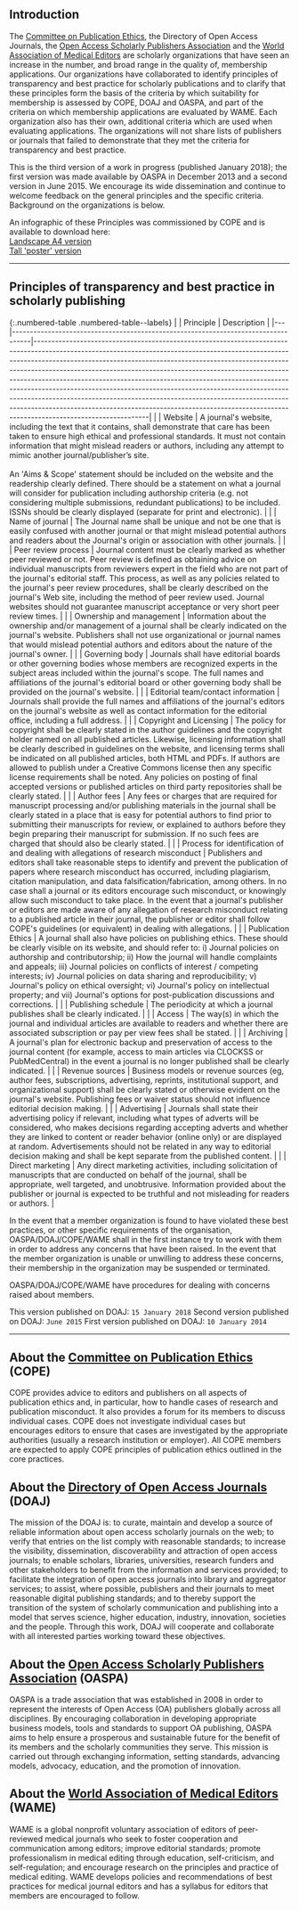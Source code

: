 
## Introduction

The [Committee on Publication Ethics], the Directory of Open Access Journals, the [Open Access Scholarly Publishers Association] and the [World Association of Medical Editors] are scholarly organizations that have seen an increase in the number, and broad range in the quality of, membership applications. Our organizations have collaborated to identify principles of transparency and best practice for scholarly publications and to clarify that these principles form the basis of the criteria by which suitability for membership is assessed by COPE, DOAJ and OASPA, and part of the criteria on which membership applications are evaluated by WAME. Each organization also has their own, additional criteria which are used when evaluating applications. The organizations will not share lists of publishers or journals that failed to demonstrate that they met the criteria for transparency and best practice.

This is the third version of a work in progress (published January 2018); the first version was made available by OASPA in December 2013 and a second version in June 2015. We encourage its wide dissemination and continue to welcome feedback on the general principles and the specific criteria. Background on the organizations is below.

An infographic of these Principles was commissioned by COPE and is available to download here:  
[Landscape A4 version](https://drive.google.com/file/d/1zEPR9njly8x2Hq9fts6XdqZGcgi9Mdue/view?usp=sharing)  
[Tall 'poster' version](https://drive.google.com/file/d/1xYk1IsMwh_CU8YC7h_FgzF26p7yt69lB/view?usp=sharing)

---

## Principles of transparency and best practice in scholarly publishing

{:.numbered-table .numbered-table--labels}
|   | Principle                                                                         | Description                                                                                                                                                                                                                                                                                                                                                                                                                                                                                                                                                                                                                                                                    |
|---|-----------------------------------------------------------------------------------|--------------------------------------------------------------------------------------------------------------------------------------------------------------------------------------------------------------------------------------------------------------------------------------------------------------------------------------------------------------------------------------------------------------------------------------------------------------------------------------------------------------------------------------------------------------------------------------------------------------------------------------------------------------------------------|
|   | Website                                                                           | A journal's website, including the text that it contains, shall demonstrate that care has been taken to ensure high ethical and professional standards. It must not contain information that might mislead readers or authors, including any attempt to mimic another journal/publisher’s site. <br><br>An 'Aims & Scope' statement should be included on the website and the readership clearly defined. There should be a statement on what a journal will consider for publication including authorship criteria (e.g. not considering multiple submissions, redundant publications) to be included. ISSNs should be clearly displayed (separate for print and electronic). |
|   | Name of journal                                                                   | The Journal name shall be unique and not be one that is easily confused with another journal or that might mislead potential authors and readers about the Journal's origin or association with other journals.                                                                                                                                                                                                                                                                                                                                                                                                                                                                |
|   | Peer review process                                                               | Journal content must be clearly marked as whether peer reviewed or not. Peer review is defined as obtaining advice on individual manuscripts from reviewers expert in the field who are not part of the journal's editorial staff. This process, as well as any policies related to the journal's peer review procedures, shall be clearly described on the journal's Web site, including the method of peer review used. Journal websites should not guarantee manuscript acceptance or very short peer review times.                                                                                                                                                         |
|   | Ownership and management                                                          | Information about the ownership and/or management of a journal shall be clearly indicated on the journal's website. Publishers shall not use organizational or journal names that would mislead potential authors and editors about the nature of the journal's owner.                                                                                                                                                                                                                                                                                                                                                                                                         |
|   | Governing body                                                                    | Journals shall have editorial boards or other governing bodies whose members are recognized experts in the subject areas included within the journal's scope. The full names and affiliations of the journal's editorial board or other governing body shall be provided on the journal's website.                                                                                                                                                                                                                                                                                                                                                                             |
|   | Editorial team/contact information                                                | Journals shall provide the full names and affiliations of the journal's editors on the journal's website as well as contact information for the editorial office, including a full address.                                                                                                                                                                                                                                                                                                                                                                                                                                                                                    |
|   | Copyright and Licensing                                                           | The policy for copyright shall be clearly stated in the author guidelines and the copyright holder named on all published articles. Likewise, licensing information shall be clearly described in guidelines on the website, and licensing terms shall be indicated on all published articles, both HTML and PDFs. If authors are allowed to publish under a Creative Commons license then any specific license requirements shall be noted. Any policies on posting of final accepted versions or published articles on third party repositories shall be clearly stated.                                                                                                     |
|   | Author fees                                                                       | Any fees or charges that are required for manuscript processing and/or publishing materials in the journal shall be clearly stated in a place that is easy for potential authors to find prior to submitting their manuscripts for review, or explained to authors before they begin preparing their manuscript for submission. If no such fees are charged that should also be clearly stated.                                                                                                                                                                                                                                                                                |
|   | Process for identification of and dealing with allegations of research misconduct | Publishers and editors shall take reasonable steps to identify and prevent the publication of papers where research misconduct has occurred, including plagiarism, citation manipulation, and data falsification/fabrication, among others. In no case shall a journal or its editors encourage such misconduct, or knowingly allow such misconduct to take place. In the event that a journal's publisher or editors are made aware of any allegation of research misconduct relating to a published article in their journal, the publisher or editor shall follow COPE's guidelines (or equivalent) in dealing with allegations.                                            |
|   | Publication Ethics                                                                | A journal shall also have policies on publishing ethics. These should be clearly visible on its website, and should refer to: i) Journal policies on authorship and contributorship; ii) How the journal will handle complaints and appeals; iii) Journal policies on conflicts of interest / competing interests; iv) Journal policies on data sharing and reproducibility; v) Journal's policy on ethical oversight; vi) Journal's policy on intellectual property; and vii) Journal's options for post-publication discussions and corrections.                                                                                                                             |
|   | Publishing schedule                                                               | The periodicity at which a journal publishes shall be clearly indicated.                                                                                                                                                                                                                                                                                                                                                                                                                                                                                                                                                                                                       |
|   | Access                                                                            | The way(s) in which the journal and individual articles are available to readers and whether there are associated subscription or pay per view fees shall be stated.                                                                                                                                                                                                                                                                                                                                                                                                                                                                                                           |
|   | Archiving                                                                         | A journal's plan for electronic backup and preservation of access to the journal content (for example, access to main articles via CLOCKSS or PubMedCentral) in the event a journal is no longer published shall be clearly indicated.                                                                                                                                                                                                                                                                                                                                                                                                                                         |
|   | Revenue sources                                                                   | Business models or revenue sources (eg, author fees, subscriptions, advertising, reprints, institutional support, and organizational support) shall be clearly stated or otherwise evident on the journal's website. Publishing fees or waiver status should not influence editorial decision making.                                                                                                                                                                                                                                                                                                                                                                          |
|   | Advertising                                                                       | Journals shall state their advertising policy if relevant, including what types of adverts will be considered, who makes decisions regarding accepting adverts and whether they are linked to content or reader behavior (online only) or are displayed at random. Advertisements should not be related in any way to editorial decision making and shall be kept separate from the published content.                                                                                                                                                                                                                                                                         |
|   | Direct marketing                                                                  | Any direct marketing activities, including solicitation of manuscripts that are conducted on behalf of the journal, shall be appropriate, well targeted, and unobtrusive. Information provided about the publisher or journal is expected to be truthful and not misleading for readers or authors.                                                                                                                                                                                                                                                                                                                                                                            |

In the event that a member organization is found to have violated these best practices, or other specific requirements of the organisation, OASPA/DOAJ/COPE/WAME shall in the first instance try to work with them in order to address any concerns that have been raised. In the event that the member organization is unable or unwilling to address these concerns, their membership in the organization may be suspended or terminated.

OASPA/DOAJ/COPE/WAME have procedures for dealing with concerns raised about members.

This version published on DOAJ: `15 January 2018`
Second version published on DOAJ: `June 2015`
First version published on DOAJ: `10 January 2014`

---

## About the [Committee on Publication Ethics] (COPE)

COPE provides advice to editors and publishers on all aspects of publication ethics and, in particular, how to handle cases of research and publication misconduct. It also provides a forum for its members to discuss individual cases. COPE does not investigate individual cases but encourages editors to ensure that cases are investigated by the appropriate authorities (usually a research institution or employer). All COPE members are expected to apply COPE principles of publication ethics outlined in the core practices.

## About the [Directory of Open Access Journals] (DOAJ)

The mission of the DOAJ is: to curate, maintain and develop a source of reliable information about open access scholarly journals on the web; to verify that entries on the list comply with reasonable standards; to increase the visibility, dissemination, discoverability and attraction of open access journals; to enable scholars, libraries, universities, research funders and other stakeholders to benefit from the information and services provided; to facilitate the integration of open access journals into library and aggregator services; to assist, where possible, publishers and their journals to meet reasonable digital publishing standards; and to thereby support the transition of the system of scholarly communication and publishing into a model that serves science, higher education, industry, innovation, societies and the people. Through this work, DOAJ will cooperate and collaborate with all interested parties working toward these objectives.

## About the [Open Access Scholarly Publishers Association] (OASPA)

OASPA is a trade association that was established in 2008 in order to represent the interests of Open Access (OA) publishers globally across all disciplines. By encouraging collaboration in developing appropriate business models, tools and standards to support OA publishing, OASPA aims to help ensure a prosperous and sustainable future for the benefit of its members and the scholarly communities they serve. This mission is carried out through exchanging information, setting standards, advancing models, advocacy, education, and the promotion of innovation.

## About the [World Association of Medical Editors] (WAME)

WAME is a global nonprofit voluntary association of editors of peer-reviewed medical journals who seek to foster cooperation and communication among editors; improve editorial standards; promote professionalism in medical editing through education, self-criticism, and self-regulation; and encourage research on the principles and practice of medical editing. WAME develops policies and recommendations of best practices for medical journal editors and has a syllabus for editors that members are encouraged to follow.


[Committee on Publication Ethics]: https://publicationethics.org/
[Directory of Open Access Journals]: https://www.doaj.org
[Open Access Scholarly Publishers Association]: https://publicationethics.org/
[World Association of Medical Editors]: https://www.wame.org/

